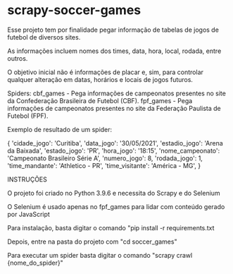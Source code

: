 # scrapy-soccer-games
Esse projeto tem por finalidade pegar informação de tabelas de jogos de futebol de diversos sites. 

As informações incluem nomes dos times, data, hora, local, rodada, entre outros. 

O objetivo inicial não é informações de placar e, sim, para controlar qualquer alteração em datas, horários e locais de jogos futuros.

Spiders:
cbf_games - Pega informações de campeonatos presentes no site da Confederação Brasileira de Futebol (CBF).
fpf_games - Pega informações de campeonatos presentes no site da Federação Paulista de Futebol (FPF).


Exemplo de resultado de um spider:

{
'cidade_jogo': 'Curitiba',
 'data_jogo': '30/05/2021',
 'estadio_jogo': 'Arena da Baixada',
 'estado_jogo': 'PR',
 'hora_jogo': '18:15',
 'nome_campeonato': 'Campeonato Brasileiro Série A',
 'numero_jogo': 8,
 'rodada_jogo': 1,
 'time_mandante': 'Athletico - PR',
 'time_visitante': 'América - MG',
 }

 INSTRUÇÕES
 
 O projeto foi criado no Python 3.9.6 e necessita do Scrapy e do Selenium

 O Selenium é usado apenas no fpf_games para lidar com conteúdo gerado por JavaScript

 Para instalação, basta digitar o comando "pip install -r requirements.txt

 Depois, entre na pasta do projeto com "cd soccer_games"

 Para executar um spider basta digitar o comando "scrapy crawl {nome_do_spider}"
